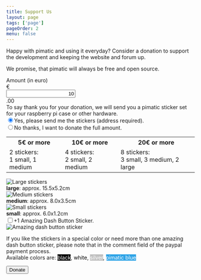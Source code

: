 ```yaml
---
title: Support Us
layout: page
tags: ['page']
pageOrder: 2
menu: false
---
```


Happy with pimatic and using it everyday? Consider a donation to support the development and keeping the website and forum up.

We promise, that pimatic will always be free and open source.

<form id="donations" method="POST" action="https://www.paypal.com/cgi-bin/webscr">
<input type="hidden" name="cmd" value="_donations">
<div class="form-group" style="max-width: 200px;">
  <label class="sr-only" for="amount">Amount (in euro)</label>
  <div class="input-group">
    <div class="input-group-addon">€</div>
    <input style="text-align: right" id="amount" type="text" class="form-control" name="amount" value="10">
    <div class="input-group-addon">.00</div>
  </div>
</div>
To say thank you for your donation, we will send you a pimatic sticker set for your raspberry pi case or other hardware.
<div class="radio">
  <label><input type="radio" id="stickers-enabled" name="item_name" checked value="Donation with stickers">Yes, please send me the stickers (address required).</label>
</div>
<div class="radio">
  <label><input type="radio" name="item_name" value="Donation">No thanks, I want to donate the full amount.</label>
</div>
<div>
<table class="stickers table">
<tr><th>5€ or more</th><th>10€ or more</th><th>20€ or more</th></tr>
<tr>
	<td>2 stickers:<br>
	1 <a data-toggle="tooltip" title="approx. 6.0x1.2cm">small</a>, 1 <a data-toggle="tooltip" title="approx. 8.0x3.5cm">medium</a>
	</td><td>4 stickers:<br>
	2  <a data-toggle="tooltip" title="approx. 6.0x1.2cm">small</a>, 2 <a data-toggle="tooltip" title="approx. 8.0x3.5cm">medium</a>
	</td>
	<td>8 stickers:<br>
	3 <a data-toggle="tooltip" title="approx. 6.0x1.2cm">small</a>, 3 <a data-toggle="tooltip" title="approx. 8.0x3.5cm">medium</a>, 2 <a data-toggle="tooltip" title="approx. 15.5x5.2cm">large</a>
	</td>
</tr>
</table>
<div class="images-inside">
<div class="with-image">
<img src="/img/stickers-large_thumb.png" alt="Large stickers">
<div><strong>large</strong>: approx. 15.5x5.2cm</div>
</div>
<div class="with-image">
<img src="/img/stickers-medium_thumb.png" alt="Medium stickers">
<div><strong>medium</strong>: approx. 8.0x3.5cm</div>
</div>
<div class="with-image">
<img src="/img/stickers-small_thumb.png" alt="Small stickers">
<div><strong>small</strong>: approx. 6.0x1.2cm</div>
</div>
<div style="clear: both"></div>
</div>
<div class="dash-button-sticker">
 <div class="checkbox">
   <label><input type="checkbox" name="item_number" value="+1 amazing dash button sticker">+1 Amazing Dash Button Sticker.</label>
 </div>
 <img src="/img/dash-buttons.jpg" alt="Amazing dash button sticker">
</div>
<p>
If you like the stickers in a special color or need more than one amazing dash button sticker, please note that in the comment field of the paypal payment process.<br>
Available colors are: <span class="color" style="background: black; color: white">black</span>, <span class="color" style="background: white; color: black">white</span>, <span class="color" style="background: silver; color: white">silver</span>, <span class="color" style="color: white; background: #2fa4e7">pimatic blue</span>
</p>
</div>
<input type="hidden" name="business" value="donate@pimatic.org">
<input type="hidden" name="currency_code" value="EUR">
<input type="hidden" name="tax" value="0">
<input type="submit" name="submit" class="btn btn-default btn-primary" value="Donate">
</form>

</script>